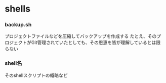 # shells

### backup.sh

プロジェクトファイルなどを圧縮してバックアップを作成する
たとえ、そのプロジェクトがGit管理されていたとしても、その恩恵を皆が理解しているとは限らない

### shell名

そのshellスクリプトの概略など
